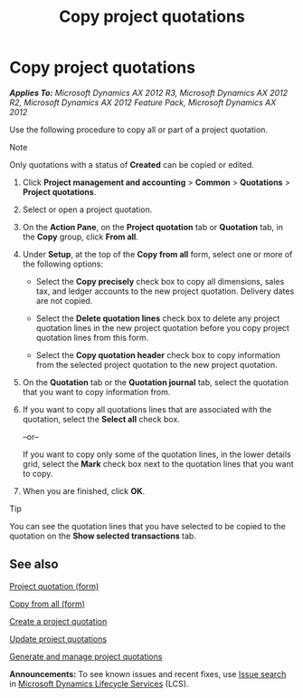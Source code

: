 ﻿---
title: Copy project quotations
TOCTitle: Copy project quotations
ms:assetid: 4d11d472-bf65-435d-9ad3-ba5090471d01
ms:mtpsurl: https://technet.microsoft.com/en-us/library/Bb147546(v=AX.60)
ms:contentKeyID: 36057020
ms.date: 04/18/2014
mtps_version: v=AX.60
f1_keywords:
- project
- copy precisely
- copy quotation
---

# Copy project quotations 


_**Applies To:** Microsoft Dynamics AX 2012 R3, Microsoft Dynamics AX 2012 R2, Microsoft Dynamics AX 2012 Feature Pack, Microsoft Dynamics AX 2012_

Use the following procedure to copy all or part of a project quotation.


> [!NOTE]
> <P>Only quotations with a status of <STRONG>Created</STRONG> can be copied or edited.</P>



1.  Click **Project management and accounting** \> **Common** \> **Quotations** \> **Project quotations**.

2.  Select or open a project quotation.

3.  On the **Action Pane**, on the **Project quotation** tab or **Quotation** tab, in the **Copy** group, click **From all**.

4.  Under **Setup**, at the top of the **Copy from all** form, select one or more of the following options:
    
      - Select the **Copy precisely** check box to copy all dimensions, sales tax, and ledger accounts to the new project quotation. Delivery dates are not copied.
    
      - Select the **Delete quotation lines** check box to delete any project quotation lines in the new project quotation before you copy project quotation lines from this form.
    
      - Select the **Copy quotation header** check box to copy information from the selected project quotation to the new project quotation.

5.  On the **Quotation** tab or the **Quotation journal** tab, select the quotation that you want to copy information from.

6.  If you want to copy all quotations lines that are associated with the quotation, select the **Select all** check box.
    
    –or–
    
    If you want to copy only some of the quotation lines, in the lower details grid, select the **Mark** check box next to the quotation lines that you want to copy.

7.  When you are finished, click **OK**.


> [!TIP]
> <P>You can see the quotation lines that you have selected to be copied to the quotation on the <STRONG>Show selected transactions</STRONG> tab.</P>



## See also

[Project quotation (form)](https://technet.microsoft.com/en-us/library/aa557295\(v=ax.60\))

[Copy from all (form)](https://technet.microsoft.com/en-us/library/hh227596\(v=ax.60\))

[Create a project quotation](create-a-project-quotation.md)

[Update project quotations](update-project-quotations.md)

[Generate and manage project quotations](generate-and-manage-project-quotations.md)

  
**Announcements:** To see known issues and recent fixes, use [Issue search](http://go.microsoft.com/fwlink/?linkid=389258) in [Microsoft Dynamics Lifecycle Services](http://go.microsoft.com/fwlink/?linkid=306505) (LCS).

